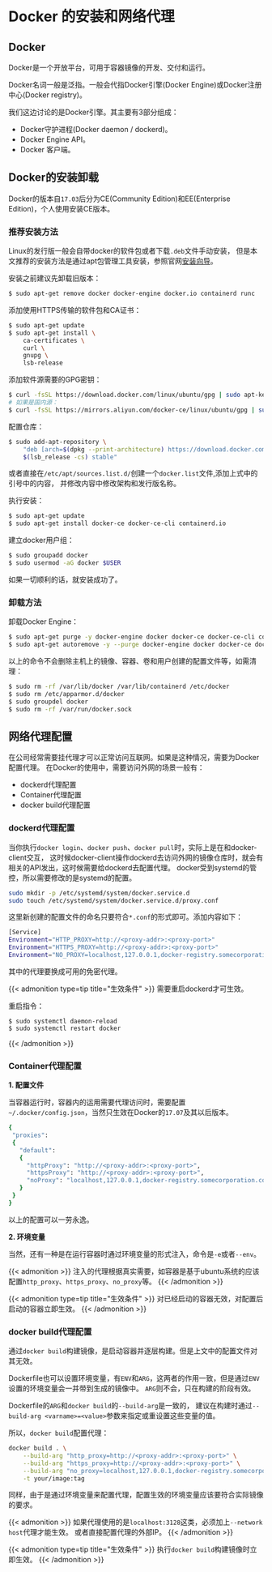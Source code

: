 # Docker 的安装和网络代理


## Docker

Docker是一个开放平台，可用于容器镜像的开发、交付和运行。

Docker名词一般是泛指。一般会代指Docker引擎(Docker Engine)或Docker注册中心(Docker registry)。

我们这边讨论的是Docker引擎。其主要有3部分组成：

- Docker守护进程(Docker daemon / dockerd)。
- Docker Engine API。
- Docker 客户端。

## Docker的安装卸载

Docker的版本自`17.03`后分为CE(Community Edition)和EE(Enterprise Edition)，个人使用安装CE版本。

### 推荐安装方法

Linux的发行版一般会自带docker的软件包或者下载`.deb`文件手动安装，
但是本文推荐的安装方法是通过apt包管理工具安装，参照官网[安装向导]。


安装之前建议先卸载旧版本：

```sh
$ sudo apt-get remove docker docker-engine docker.io containerd runc
```

添加使用HTTPS传输的软件包和CA证书：

```sh
$ sudo apt-get update
$ sudo apt-get install \
    ca-certificates \
    curl \
    gnupg \
    lsb-release
```

添加软件源需要的GPG密钥：

```sh
$ curl -fsSL https://download.docker.com/linux/ubuntu/gpg | sudo apt-key add -
# 如果是国内源：
$ curl -fsSL https://mirrors.aliyun.com/docker-ce/linux/ubuntu/gpg | sudo apt-key add -
```

配置仓库：

```sh
$ sudo add-apt-repository \
    "deb [arch=$(dpkg --print-architecture) https://download.docker.com/linux/ubuntu \
    $(lsb_release -cs) stable"
```

或者直接在`/etc/apt/sources.list.d/`创建一个`docker.list`文件,添加上式中的引号中的内容，
并修改内容中修改架构和发行版名称。

执行安装：

```sh
$ sudo apt-get update
$ sudo apt-get install docker-ce docker-ce-cli containerd.io
```

建立docker用户组：

```sh
$ sudo groupadd docker
$ sudo usermod -aG docker $USER
```

如果一切顺利的话，就安装成功了。

### 卸载方法

卸载Docker Engine：

```sh
$ sudo apt-get purge -y docker-engine docker docker-ce docker-ce-cli containerd.io
$ sudo apt-get autoremove -y --purge docker-engine docker docker-ce docker-ce-cli containerd.io
```

以上的命令不会删除主机上的镜像、容器、卷和用户创建的配置文件等，如需清理：

```sh
$ sudo rm -rf /var/lib/docker /var/lib/containerd /etc/docker
$ sudo rm /etc/apparmor.d/docker
$ sudo groupdel docker
$ sudo rm -rf /var/run/docker.sock
```

## 网络代理配置

在公司经常需要挂代理才可以正常访问互联网。如果是这种情况，需要为Docker配置代理。
在Docker的使用中，需要访问外网的场景一般有：

- dockerd代理配置 
- Container代理配置
- docker build代理配置

### dockerd代理配置

当你执行`docker login`、`docker push`、`docker pull`时，实际上是在和docker-client交互，
这时候docker-client操作dockerd去访问外网的镜像仓库时，就会有相关的API发出，这时候需要给dockerd去配置代理。
docker受到systemd的管控，所以需要修改的是systemd的配置。

```sh
sudo mkdir -p /etc/systemd/system/docker.service.d
sudo touch /etc/systemd/system/docker.service.d/proxy.conf
```

这里新创建的配置文件的命名只要符合`*.conf`的形式即可。添加内容如下：

```sh
[Service]
Environment="HTTP_PROXY=http://<proxy-addr>:<proxy-port>"
Environment="HTTPS_PROXY=http://<proxy-addr>:<proxy-port>"
Environment="NO_PROXY=localhost,127.0.0.1,docker-registry.somecorporation.com"
```

其中的代理要换成可用的免密代理。

{{< admonition type=tip title="生效条件" >}}
需要重启dockerd才可生效。

重启指令：

```
$ sudo systemctl daemon-reload
$ sudo systemctl restart docker
```
{{< /admonition >}}


### Container代理配置


**1. 配置文件**

当容器运行时，容器内的运用需要代理访问时，需要配置`~/.docker/config.json`，当然只生效在Docker的`17.07`及其以后版本。

```sh
{
 "proxies":
 {
   "default":
   {
     "httpProxy": "http://<proxy-addr>:<proxy-port>",
     "httpsProxy": "http://<proxy-addr>:<proxy-port>",
     "noProxy": "localhost,127.0.0.1,docker-registry.somecorporation.com"
   }
 }
}
```

以上的配置可以一劳永逸。

**2. 环境变量**

当然，还有一种是在运行容器时通过环境变量的形式注入，命令是`-e`或者`--env`。

{{< admonition >}}
注入的代理根据真实需要，如容器是基于ubuntu系统的应该配置`http_proxy`、`https_proxy`、`no_proxy`等。
{{< /admonition >}}

{{< admonition type=tip title="生效条件" >}}
对已经启动的容器无效，对配置后启动的容器立即生效。
{{< /admonition >}}

### docker build代理配置

通过`docker build`构建镜像，是启动容器并逐层构建。但是上文中的配置文件对其无效。

Dockerfile也可以设置环境变量，有`ENV`和`ARG`，这两者的作用一致，但是通过`ENV`设置的环境变量会一并带到生成的镜像中。
`ARG`则不会，只在构建的阶段有效。

Dockerfile的`ARG`和`docker build`的`--build-arg`是一致的，
建议在构建时通过`--build-arg <varname>=<value>`参数来指定或重设置这些变量的值。

所以，`docker build`配置代理：
```sh
docker build . \
    --build-arg "http_proxy=http://<proxy-addr>:<proxy-port>" \
    --build-arg "https_proxy=http://<proxy-addr>:<proxy-port>" \
    --build-arg "no_proxy=localhost,127.0.0.1,docker-registry.somecorporation.com" \
    -t your/image:tag
```

同样，由于是通过环境变量来配置代理，配置生效的环境变量应该要符合实际镜像的要求。

{{< admonition >}}
如果代理使用的是`localhost:3128`这类，必须加上`--network host`代理才能生效。
或者直接配置代理的外部IP。
{{< /admonition >}}


{{< admonition type=tip title="生效条件" >}}
执行`docker build`构建镜像时立即生效。
{{< /admonition >}}


[安装向导]:https://docs.docker.com/engine/install/ubuntu/



